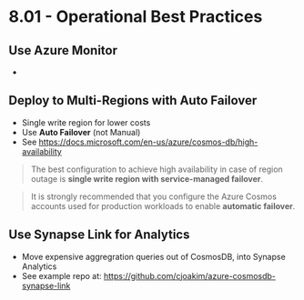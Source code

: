 # 8.01 - Operational Best Practices 


## Use Azure Monitor

- 

## Deploy to Multi-Regions with Auto Failover 

- Single write region for lower costs
- Use **Auto Failover** (not Manual)
- See https://docs.microsoft.com/en-us/azure/cosmos-db/high-availability

> The best configuration to achieve high availability in case of region outage
> is **single write region with service-managed failover**.

> It is strongly recommended that you configure the Azure Cosmos accounts used
> for production workloads to enable **automatic failover**. 

## Use Synapse Link for Analytics

- Move expensive aggregration queries out of CosmosDB, into Synapse Analytics
- See example repo at: https://github.com/cjoakim/azure-cosmosdb-synapse-link 

